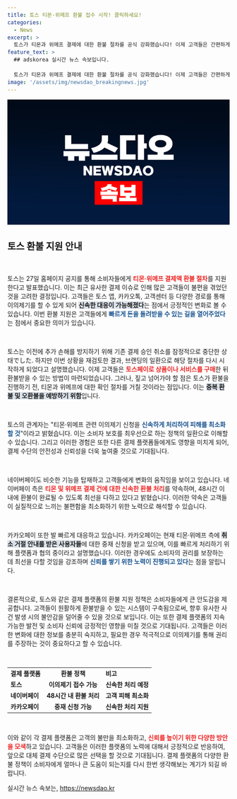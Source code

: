 ```yaml
---
title: 토스 티몬·위메프 환불 접수 시작! 클릭하세요!
categories:
  - News
excerpt: >
  토스가 티몬과 위메프 결제에 대한 환불 절차를 공식 강화했습니다! 이제 고객들은 간편하게 환불 요청을 할 수 있으며, 네이버페이도 신속한 처리에 나섰습니다. 피해를 최소화하기 위한 토스의 대응이 주목받고 있습니다.
feature_text: >
  ## adskorea 실시간 뉴스 속보입니다.

  토스가 티몬과 위메프 결제에 대한 환불 절차를 공식 강화했습니다! 이제 고객들은 간편하게 환불 요청을 할 수 있으며, 네이버페이도 신속한 처리에 나섰습니다. 피해를 최소화하기 위한 토스의 대응이 주목받고 있습니다.
image: '/assets/img/newsdao_breakingnews.jpg'
---
```


<p><img src="/assets/img/newsdao_breakingnews.jpg" alt="adskorea 속보" /></p>

<h2 data-ke-size="size26">토스 환불 지원 안내</h2>

<p data-ke-size="size16">&nbsp;</p>

<p>토스는 27일 홈페이지 공지를 통해 소비자들에게 <b><span style="color: #ee2323;">티몬·위메프 결제액 환불 절차</span></b>를 지원한다고 발표했습니다. 이는 최근 유사한 결제 이슈로 인해 많은 고객들이 불편을 겪었던 것을 고려한 결정입니다. 고객들은 토스 앱, 카카오톡, 고객센터 등 다양한 경로를 통해 이의제기를 할 수 있게 되어 <b><span style="background-color: #21538527;">신속한 대응이 가능해졌다</span></b>는 점에서 긍정적인 변화로 볼 수 있습니다. 이번 환불 지원은 고객들에게 <b><span style="color: #1a5490;">빠르게 돈을 돌려받을 수 있는 길을 열어주었다</span></b>는 점에서 중요한 의미가 있습니다.</p>

<p data-ke-size="size16">&nbsp;</p>

<p>토스는 이전에 추가 손해를 방지하기 위해 기존 결제 승인 취소를 잠정적으로 중단한 상태でした. 하지만 이번 상황을 재검토한 결과, 브랜딩의 일환으로 해당 절차를 다시 시작하게 되었다고 설명했습니다. 이제 고객들은 <b><span style="color: #ee2323;">토스페이로 상품이나 서비스를 구매</span></b>한 뒤 환불받을 수 있는 방법이 마련되었습니다. 그러나, 짚고 넘어가야 할 점은 토스가 환불을 진행하기 전, 티몬과 위메프에 대한 확인 절차를 거칠 것이라는 점입니다. 이는 <b><span style="background-color: #21538527;">중복 환불 및 오환불을 예방하기 위함</span></b>입니다.</p>

<p data-ke-size="size16">&nbsp;</p>

<p>토스의 관계자는 "티몬·위메프 관련 이의제기 신청을 <b><span style="color: #1a5490;">신속하게 처리하여 피해를 최소화할 것</span></b>"이라고 밝혔습니다. 이는 소비자 보호를 최우선으로 하는 정책의 일환으로 이해할 수 있습니다. 그리고 이러한 경험은 또한 다른 결제 플랫폼들에게도 영향을 미치게 되어, 결제 수단의 안전성과 신뢰성을 더욱 높여줄 것으로 기대됩니다.</p>

<p data-ke-size="size16">&nbsp;</p>

<p>네이버페이도 비슷한 기능을 탑재하고 고객들에게 변화의 움직임을 보이고 있습니다. 네이버페이 측은 <b><span style="color: #ee2323;">티몬 및 위메프 결제 건에 대한 신속한 환불 처리</span></b>를 약속하며, 48시간 이내에 환불이 완료될 수 있도록 최선을 다하고 있다고 밝혔습니다. 이러한 약속은 고객들이 실질적으로 느끼는 불편함을 최소화하기 위한 노력으로 해석할 수 있습니다.</p>

<p data-ke-size="size16">&nbsp;</p>

<p>카카오페이 또한 발 빠르게 대응하고 있습니다. 카카오페이는 현재 티몬·위메프 측에 <b><span style="background-color: #21538527;">취소 거절 안내를 받은 사용자들</span></b>에 대한 중재 신청을 받고 있으며, 이를 빠르게 처리하기 위해 플랫폼과 협의 중이라고 설명했습니다. 이러한 경우에도 소비자의 권리를 보장하는 데 최선을 다할 것임을 강조하며 <b><span style="color: #1a5490;">신뢰를 쌓기 위한 노력이 진행되고 있다</span></b>는 점을 알립니다.</p>

<p data-ke-size="size16">&nbsp;</p>

<p>결론적으로, 토스와 같은 결제 플랫폼의 환불 지원 정책은 소비자들에게 큰 안도감을 제공합니다. 고객들이 원활하게 환불받을 수 있는 시스템이 구축됨으로써, 향후 유사한 사건 발생 시의 불안감을 덜어줄 수 있을 것으로 보입니다. 이는 또한 결제 플랫폼의 지속 가능한 발전 및 소비자 신뢰에 긍정적인 영향을 미칠 것으로 기대됩니다. 고객들은 이러한 변화에 대한 정보를 충분히 숙지하고, 필요한 경우 적극적으로 이의제기를 통해 권리를 주장하는 것이 중요하다고 할 수 있습니다. </p>

<p data-ke-size="size16">&nbsp;</p> 

<table style="width: 100%; border-collapse: collapse;">
<tbody>
<tr>
<td style="text-align: left; height: 17px;"><b>결제 플랫폼</b></td>
<td style="text-align: center; height: 17px;"><b>환불 정책</b></td>
<td style="text-align: left; height: 17px;"><b>비고</b></td>
</tr>
<tr>
<td style="text-align: left; height: 17px;"><b>토스</b></td>
<td style="text-align: center; height: 17px;"><b>이의제기 접수 가능</b></td>
<td style="text-align: left; height: 17px;"><b>신속한 처리 예정</b></td>
</tr>
<tr>
<td style="text-align: left; height: 17px;"><b>네이버페이</b></td>
<td style="text-align: center; height: 17px;"><b>48시간 내 환불 처리</b></td>
<td style="text-align: left; height: 17px;"><b>고객 피해 최소화</b></td>
</tr>
<tr>
<td style="text-align: left; height: 17px;"><b>카카오페이</b></td>
<td style="text-align: center; height: 17px;"><b>중재 신청 가능</b></td>
<td style="text-align: left; height: 17px;"><b>신속한 처리 지원</b></td>
</tr>
</tbody>
</table>

<p data-ke-size="size16">&nbsp;</p> 

<p>이와 같이 각 결제 플랫폼은 고객의 불만을 최소화하고, <b><span style="color: #ee2323;">신뢰를 높이기 위한 다양한 방안을 모색</span></b>하고 있습니다. 고객들은 이러한 플랫폼의 노력에 대해서 긍정적으로 반응하여, 앞으로 대체 결제 수단으로 많은 선택을 할 것으로 기대됩니다. 결제 플랫폼의 다양한 환불 정책이 소비자에게 얼마나 큰 도움이 되는지를 다시 한번 생각해보는 계기가 되길 바랍니다.</p>
실시간 뉴스 속보는, <a href="https://newsdao.kr" rel="dofollow">https://newsdao.kr</a>


